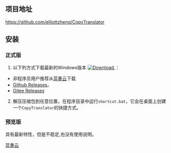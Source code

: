 ## 项目地址

https://github.com/elliottzheng/CopyTranslator

## 安装
### 正式版
1. 以下列方式下载最新的Windows版本 [![Download](https://api.bintray.com/packages/elliottzheng/CopyTranslator/CopyTranslator/images/download.svg) ](https://bintray.com/elliottzheng/CopyTranslator/CopyTranslator/_latestVersion)：
- 非程序员用户推荐从[蓝奏云](https://www.lanzous.com/b389682/)下载
- [Github Releases](https://github.com/elliottzheng/CopyTranslator/releases)。
- [Gitee Releases](https://gitee.com/ylzheng/CopyTranslator/releases)
2. 解压压缩包到任意位置，在程序目录中运行`shortcut.bat`，它会在桌面上创建一个`CopyTranslator`的快捷方式。
### 预览版
具有最新特性，但是不稳定,也没有使用说明。

[蓝奏云](https://www.lanzous.com/b389683/)
